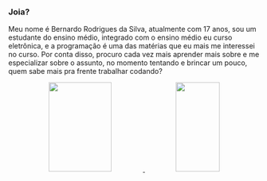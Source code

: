 ### Joia?

Meu nome é Bernardo Rodrigues da Silva, atualmente com 17 anos, sou um estudante do ensino médio, integrado com o ensino médio eu curso eletrônica, e a programação é uma das matérias que eu mais me interessei no curso. Por conta disso, procuro cada vez mais aprender mais sobre e me especializar sobre o assunto, no momento tentando e brincar um pouco, quem sabe mais pra frente trabalhar codando?

<div align="center">
  <a href="https://github.com/CalangoMolhado">
  <img height="180em" img width="50%" src="https://github-readme-stats.vercel.app/api?username=CalangoMolhado&show_icons=true&theme=dark&include_all_commits=true&count_private=true"/>
  <img height="180em" img width="42%" src="https://github-readme-stats.vercel.app/api/top-langs/?username=CalangoMolhado&layout=compact&langs_count=7&theme=dark"/>
</div>
